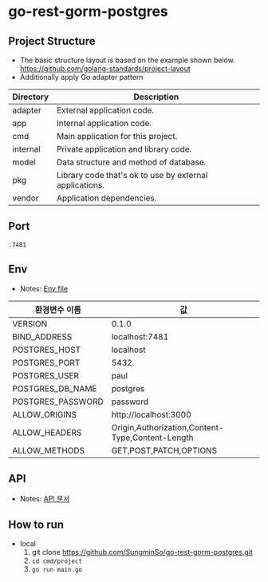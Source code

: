 # go-rest-gorm-postgres

## Project Structure
- The basic structure layout is based on the example shown below. \
    https://github.com/golang-standards/project-layout
- Additionally apply Go adapter pattern

|Directory  |Description                                            |
|-----------|-------------------------------------------------------|
|adapter    |External application code.                             |
|app        |Internal application code.                             |
|cmd        |Main application for this project.                     |
|internal   |Private application and library code.                  |
|model      |Data structure and method of database.                 |
|pkg        |Library code that's ok to use by external applications.|
|vendor     |Application dependencies.                              |


## Port
``` :7481 ```

## Env
- Notes: <a href="./.env.example">Env file</a>

|환경변수 이름        |값              |
|-----------------|----------------|
|VERSION          |0.1.0           |
|BIND_ADDRESS     |localhost:7481  |
|POSTGRES_HOST    |localhost       |
|POSTGRES_PORT    |5432            |
|POSTGRES_USER    |paul            |
|POSTGRES_DB_NAME |postgres        |
|POSTGRES_PASSWORD|password        |
|ALLOW_ORIGINS    |http://localhost:3000 |
|ALLOW_HEADERS    |Origin,Authorization,Content-Type,Content-Length|
|ALLOW_METHODS    |GET,POST,PATCH,OPTIONS|

## API
- Notes: <a href="./API.md">API 문서</a>

## How to run
- local
    1. git clone https://github.com/SungminSo/go-rest-gorm-postgres.git
    1. ``` cd cmd/project ```
    1. ``` go run main.go ```